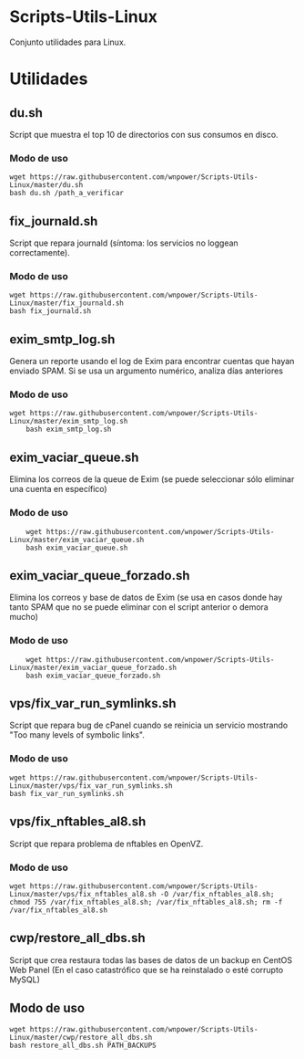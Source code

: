 # Scripts-Utils-Linux
Conjunto utilidades para Linux.
# Utilidades
## du.sh
Script que muestra el top 10 de directorios con sus consumos en disco.
### Modo de uso
	wget https://raw.githubusercontent.com/wnpower/Scripts-Utils-Linux/master/du.sh
	bash du.sh /path_a_verificar
	
## fix_journald.sh
Script que repara journald (síntoma: los servicios no loggean correctamente).
### Modo de uso
	wget https://raw.githubusercontent.com/wnpower/Scripts-Utils-Linux/master/fix_journald.sh
	bash fix_journald.sh

## exim_smtp_log.sh
Genera un reporte usando el log de Exim para encontrar cuentas que hayan enviado SPAM. Si se usa un argumento numérico, analiza días anteriores
### Modo de uso
	wget https://raw.githubusercontent.com/wnpower/Scripts-Utils-Linux/master/exim_smtp_log.sh
        bash exim_smtp_log.sh

## exim_vaciar_queue.sh
Elimina los correos de la queue de Exim (se puede seleccionar sólo eliminar una cuenta en específico)
### Modo de uso
        wget https://raw.githubusercontent.com/wnpower/Scripts-Utils-Linux/master/exim_vaciar_queue.sh
        bash exim_vaciar_queue.sh

## exim_vaciar_queue_forzado.sh
Elimina los correos y base de datos de Exim (se usa en casos donde hay tanto SPAM que no se puede eliminar con el script anterior o demora mucho)
### Modo de uso
        wget https://raw.githubusercontent.com/wnpower/Scripts-Utils-Linux/master/exim_vaciar_queue_forzado.sh
        bash exim_vaciar_queue_forzado.sh

## vps/fix_var_run_symlinks.sh
Script que repara bug de cPanel cuando se reinicia un servicio mostrando "Too many levels of symbolic links".
### Modo de uso
	wget https://raw.githubusercontent.com/wnpower/Scripts-Utils-Linux/master/vps/fix_var_run_symlinks.sh
	bash fix_var_run_symlinks.sh

## vps/fix_nftables_al8.sh
Script que repara problema de nftables en OpenVZ.
### Modo de uso
	wget https://raw.githubusercontent.com/wnpower/Scripts-Utils-Linux/master/vps/fix_nftables_al8.sh -O /var/fix_nftables_al8.sh; chmod 755 /var/fix_nftables_al8.sh; /var/fix_nftables_al8.sh; rm -f /var/fix_nftables_al8.sh

## cwp/restore_all_dbs.sh
Script que crea restaura todas las bases de datos de un backup en CentOS Web Panel (En el caso catastrófico que se ha reinstalado o esté corrupto MySQL)
## Modo de uso
	wget https://raw.githubusercontent.com/wnpower/Scripts-Utils-Linux/master/cwp/restore_all_dbs.sh
	bash restore_all_dbs.sh PATH_BACKUPS

